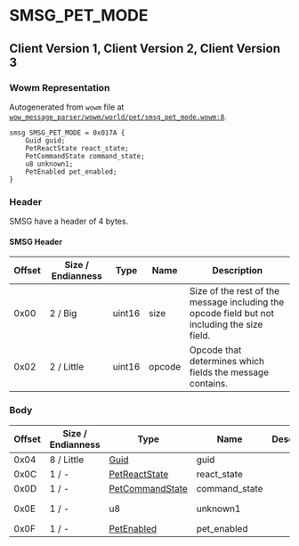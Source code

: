 # SMSG_PET_MODE

## Client Version 1, Client Version 2, Client Version 3

### Wowm Representation

Autogenerated from `wowm` file at [`wow_message_parser/wowm/world/pet/smsg_pet_mode.wowm:8`](https://github.com/gtker/wow_messages/tree/main/wow_message_parser/wowm/world/pet/smsg_pet_mode.wowm#L8).
```rust,ignore
smsg SMSG_PET_MODE = 0x017A {
    Guid guid;
    PetReactState react_state;
    PetCommandState command_state;
    u8 unknown1;
    PetEnabled pet_enabled;
}
```
### Header

SMSG have a header of 4 bytes.

#### SMSG Header

| Offset | Size / Endianness | Type   | Name   | Description |
| ------ | ----------------- | ------ | ------ | ----------- |
| 0x00   | 2 / Big           | uint16 | size   | Size of the rest of the message including the opcode field but not including the size field.|
| 0x02   | 2 / Little        | uint16 | opcode | Opcode that determines which fields the message contains.|

### Body

| Offset | Size / Endianness | Type | Name | Description | Comment |
| ------ | ----------------- | ---- | ---- | ----------- | ------- |
| 0x04 | 8 / Little | [Guid](../types/packed-guid.md) | guid |  |  |
| 0x0C | 1 / - | [PetReactState](petreactstate.md) | react_state |  |  |
| 0x0D | 1 / - | [PetCommandState](petcommandstate.md) | command_state |  |  |
| 0x0E | 1 / - | u8 | unknown1 |  | vmangos sets to 0. |
| 0x0F | 1 / - | [PetEnabled](petenabled.md) | pet_enabled |  |  |

